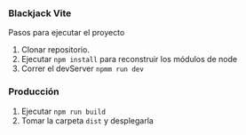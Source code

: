 ### Blackjack Vite

Pasos para ejecutar el proyecto

1. Clonar repositorio.
2. Ejecutar ``` npm install ``` para reconstruir los módulos de node
3. Correr el devServer ``` npmm run dev ```

### Producción

1. Ejecutar ``` npm run build ```
2. Tomar la carpeta ``` dist ``` y desplegarla